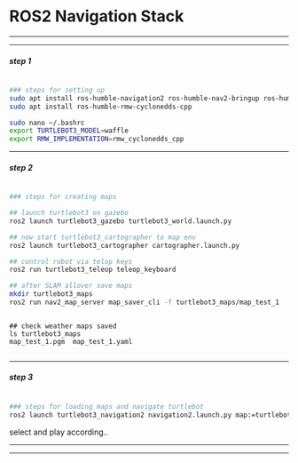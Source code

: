# ROS2 Navigation Stack
___
___


##### step 1

```bash

### steps for setting up
sudo apt install ros-humble-navigation2 ros-humble-nav2-bringup ros-humble-turtlebot3* ros-humble-turtlebot3-simulations 
sudo apt install ros-humble-rmw-cyclonedds-cpp

sudo nano ~/.bashrc
export TURTLEBOT3_MODEL=waffle
export RMW_IMPLEMENTATION=rmw_cyclonedds_cpp

```
___


##### step 2 
```bash

### steps for creating maps

## launch turtlebot3 on gazebo 
ros2 launch turtlebot3_gazebo turtlebot3_world.launch.py 

## now start turtlebot3_cartographer to map env
ros2 launch turtlebot3_cartographer cartographer.launch.py 

## control robot via telop keys
ros2 run turtlebot3_teleop teleop_keyboard 

## after SLAM allover save maps
mkdir turtlebot3_maps
ros2 run nav2_map_server map_saver_cli -f turtlebot3_maps/map_test_1

```

```

## check weather maps saved
ls turtlebot3_maps
map_test_1.pgm  map_test_1.yaml


```
___


##### step 3
```bash

### steps for loading maps and navigate turtlebot
ros2 launch turtlebot3_navigation2 navigation2.launch.py map:=turtlebot3_maps/map_test_1.yaml 


```
select and play according..

___
___

